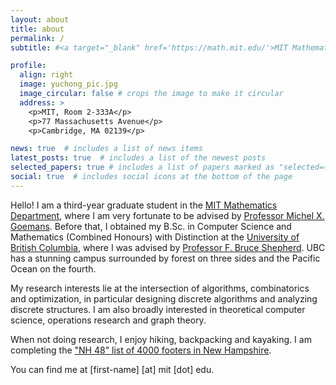 ```yaml
---
layout: about
title: about
permalink: /
subtitle: #<a target="_blank" href='https://math.mit.edu/'>MIT Mathematics Department</a>

profile:
  align: right
  image: yuchong_pic.jpg
  image_circular: false # crops the image to make it circular
  address: >
    <p>MIT, Room 2-333A</p>
    <p>77 Massachusetts Avenue</p>
    <p>Cambridge, MA 02139</p>

news: true  # includes a list of news items
latest_posts: true  # includes a list of the newest posts
selected_papers: true # includes a list of papers marked as "selected={true}"
social: true  # includes social icons at the bottom of the page
---
```


Hello! I am a third-year graduate student in the <a target="_blank" href='https://math.mit.edu/'>MIT Mathematics Department</a>, where I am very fortunate to be advised by <a target="_blank" href="https://math.mit.edu/~goemans/">Professor Michel X. Goemans</a>. Before that, I obtained my B.Sc. in Computer Science and Mathematics (Combined Honours) with Distinction at the <a target="_blank" href="https://www.ubc.ca/">University of British Columbia</a>, where I was advised by <a target="_blank" href="https://bshepherd.ca/">Professor F. Bruce Shepherd</a>. UBC has a stunning campus surrounded by forest on three sides and the Pacific Ocean on the fourth.

My research interests lie at the intersection of algorithms, combinatorics and optimization, in particular designing discrete algorithms and analyzing discrete structures. I am also broadly interested in theoretical computer science, operations research and graph theory.

When not doing research, I enjoy hiking, backpacking and kayaking. I am completing the <a target="_blank" href="https://en.wikipedia.org/wiki/Four-thousand_footers">"NH 48" list of 4000 footers in New Hampshire</a>.

You can find me at [first-name] [at] mit [dot] edu.
